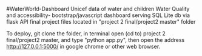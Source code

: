 #WaterWorld-Dashboard
Unicef data of water and children
Water Quality and accessibility- bootstrap/javascript dashboard serving SQL Lite db via flask API
final project files located in "project 2 final/project2 master" folder  

To deploy, git clone the folder, in terminal open (cd to) project 2 final/project2 master, and type "python app.py", then open the address http://127.0.0.1:5000/ in google chrome or other web browser.
